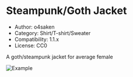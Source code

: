 # Steampunk/Goth Jacket

* Author: o4saken
* Category: Shirt/T-shirt/Sweater
* Compatibility: 1.1.x
* License: CC0

A goth/steampunk jacket for average female

![Example](steampunk_render.png)

